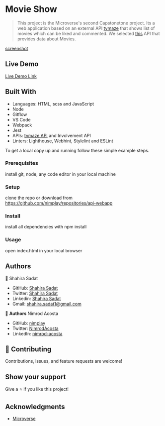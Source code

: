 # Movie Show 
> This project is the Microverse's second Capstonetone project. 
> Its a web application based on an external API [tvmaze](https://www.tvmaze.com/api) that shows list of movies which can be liked and commented. 
> We selected [this](https://www.tvmaze.com/api) API that provides data about Movies.

[screenshot]()



## Live Demo

[Live Demo Link](https://nimplay.github.io/dist/index.html)

## Built With
- Languages: HTML, scss and JavaScript
- Node
- Gitflow
- VS Code
- Webpack
- Jest
- APIs: [tvmaze API](https://www.tvmaze.com/api) and Involvement API
- Linters: Lighthouse, Webhint, Stylelint and ESLint

To get a local copy up and running follow these simple example steps.

### Prerequisites
install git, node, any code editor in your local machine

### Setup
clone the repo or download from https://github.com/nimplay/repositories/api-webapp

### Install
install all dependencies with npm install

### Usage
open index.html in your local browser

## Authors
👤 Shahira Sadat

- GitHub: [Shahira Sadat](https://github.com/shahira-sadat)
- Twitter: [Shahira Sadat](https://twitter.com/SadatShahira)
- Linkedin: [Shahira Sadat](https://www.linkedin.com/in/shahira-sadat-49b402199)
- Gmail: shahira.sadat1@gmail.com


👤 **Authors**
Nimrod Acosta

- GitHub: [nimplay](https://github.com/erickhansx)
- Twitter: [NimrodAcosta](https://twitter.com/https://twitter.com/NimrodAcosta)
- LinkedIn: [nimrod-acosta](https://www.linkedin.com/in/https:/www.linkedin.com/in/nimrod-acosta-734330169/)
  
## 🤝 Contributing

Contributions, issues, and feature requests are welcome!

## Show your support

Give a ⭐️ if you like this project!

## Acknowledgments

- [Microverse](https://www.microverse.org/)


